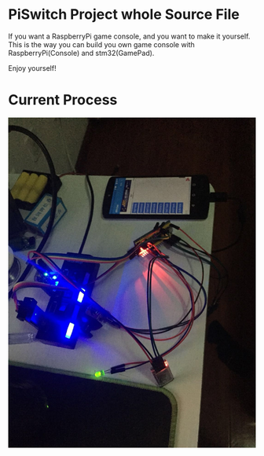 PiSwitch Project whole Source File
==================================

If you want a RaspberryPi game console, and you want to make it yourself. This is the way you can build you own game console with RaspberryPi(Console) and stm32(GamePad).

Enjoy yourself!

Current Process
===============

![Current Process](./Images/current_process.jpg)
